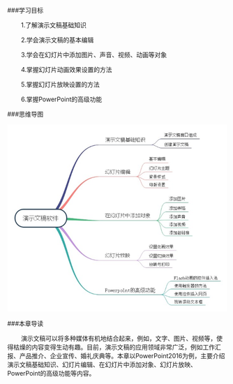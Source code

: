 ###学习目标

&nbsp;&nbsp;&nbsp;&nbsp;&nbsp;&nbsp;&nbsp;&nbsp;1.了解演示文稿基础知识

&nbsp;&nbsp;&nbsp;&nbsp;&nbsp;&nbsp;&nbsp;&nbsp;2.学会演示文稿的基本编辑

&nbsp;&nbsp;&nbsp;&nbsp;&nbsp;&nbsp;&nbsp;&nbsp;3.学会在幻灯片中添加图片、声音、视频、动画等对象

&nbsp;&nbsp;&nbsp;&nbsp;&nbsp;&nbsp;&nbsp;&nbsp;4.掌握幻灯片动画效果设置的方法

&nbsp;&nbsp;&nbsp;&nbsp;&nbsp;&nbsp;&nbsp;&nbsp;5.掌握幻灯片放映设置的方法

&nbsp;&nbsp;&nbsp;&nbsp;&nbsp;&nbsp;&nbsp;&nbsp;6.掌握PowerPoint的高级功能

###思维导图

<div align="center"><img src="/images/0-6.jpg"></div>

###本章导读

&nbsp;&nbsp;&nbsp;&nbsp;&nbsp;&nbsp;&nbsp;&nbsp;演示文稿可以将多种媒体有机地结合起来，例如，文字、图片、视频等，使得枯燥的内容变得生动有趣。目前，演示文稿的应用领域非常广泛，例如工作汇报、产品推介、企业宣传、婚礼庆典等。本章以PowerPoint2016为例，主要介绍演示文稿基础知识、幻灯片编辑、在幻灯片中添加对象、幻灯片放映、PowerPoint的高级功能等内容。
